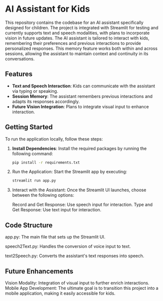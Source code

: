 # AI Assistant for Kids

This repository contains the codebase for an AI assistant specifically designed for children. The project is integrated with Streamlit for testing and currently supports text and speech modalities, with plans to incorporate vision in future updates. The AI assistant is tailored to interact with kids, remembering their preferences and previous interactions to provide personalized responses. This memory feature works both within and across sessions, allowing the assistant to maintain context and continuity in its conversations.

## Features

- **Text and Speech Interaction**: Kids can communicate with the assistant via typing or speaking.
- **Session Memory**: The assistant remembers previous interactions and adapts its responses accordingly.
- **Future Vision Integration**: Plans to integrate visual input to enhance interaction.

## Getting Started

To run the application locally, follow these steps:

1. **Install Dependencies**: Install the required packages by running the following command:
   ```bash
   pip install -r requirements.txt

2. Run the Application: Start the Streamlit app by executing:
   ```bash
   streamlit run app.py

3. Interact with the Assistant: Once the Streamlit UI launches, choose between the following options:

    Record and Get Response: Use speech input for interaction.
    Type and Get Response: Use text input for interaction.

## Code Structure
app.py: The main file that sets up the Streamlit UI.

speech2Text.py: Handles the conversion of voice input to text.

text2Speech.py: Converts the assistant's text responses into speech.

## Future Enhancements
Vision Modality: Integration of visual input to further enrich interactions.
Mobile App Development: The ultimate goal is to transition this project into a mobile application, making it easily accessible for kids.
